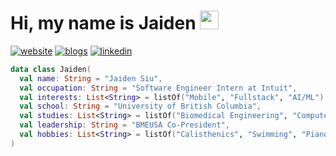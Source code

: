 <h1>Hi, my name is Jaiden <img src="https://media.giphy.com/media/hvRJCLFzcasrR4ia7z/giphy.gif" width="30px"></h1>

<div>
  <a href="https://jaidensiu.vercel.app"><img src="https://img.shields.io/badge/website-black?style=for-the-badge&logo=vercel&logoColor=white" alt="website"></a>
  <a href="https://jaidensiu.vercel.app/blogs"><img src="https://img.shields.io/badge/blogs-black?style=for-the-badge&logo=vercel&logoColor=white" alt="blogs"></a>
  <a href="https://www.linkedin.com/in/jaidensiu"><img src="https://img.shields.io/badge/linkedin-black?style=for-the-badge&logo=linkedin&logoColor=white" alt="linkedin"></a>
</div>

```kotlin
data class Jaiden(
  val name: String = "Jaiden Siu",
  val occupation: String = "Software Engineer Intern at Intuit",
  val interests: List<String> = listOf("Mobile", "Fullstack", "AI/ML"),
  val school: String = "University of British Columbia",
  val studies: List<String> = listOf("Biomedical Engineering", "Computer Science"),
  val leadership: String = "BMEUSA Co-President",
  val hobbies: List<String> = listOf("Calisthenics", "Swimming", "Piano")
)
```
